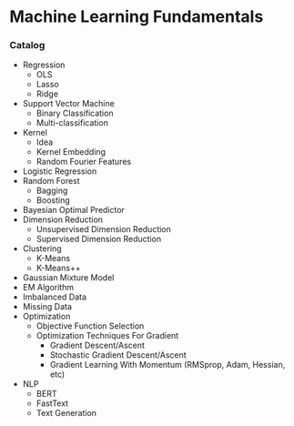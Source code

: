 <!-- # Welcome to MkDocs

For full documentation visit [mkdocs.org](https://www.mkdocs.org).

## Commands

* `mkdocs new [dir-name]` - Create a new project.
* `mkdocs serve` - Start the live-reloading docs server.
* `mkdocs build` - Build the documentation site.
* `mkdocs -h` - Print help message and exit.

## Project layout

    mkdocs.yml    # The configuration file.
    docs/
        index.md  # The documentation homepage.
        ...       # Other markdown pages, images and other files. -->
# Machine Learning Fundamentals
### Catalog
* Regression
    * OLS
    * Lasso
    * Ridge
* Support Vector Machine
    * Binary Classification
    * Multi-classification
* Kernel 
    * Idea
    * Kernel Embedding
    * Random Fourier Features
* Logistic Regression
* Random Forest
    * Bagging
    * Boosting
* Bayesian Optimal Predictor
* Dimension Reduction
    * Unsupervised Dimension Reduction
    * Supervised Dimension Reduction
* Clustering
    * K-Means
    * K-Means++
* Gaussian Mixture Model
* EM Algorithm
* Imbalanced Data
* Missing Data
* Optimization 
    * Objective Function Selection
    * Optimization Techniques For Gradient
        * Gradient Descent/Ascent
        * Stochastic Gradient Descent/Ascent
        * Gradient Learning With Momentum (RMSprop, Adam, Hessian, etc)
* NLP
    * BERT
    * FastText
    * Text Generation